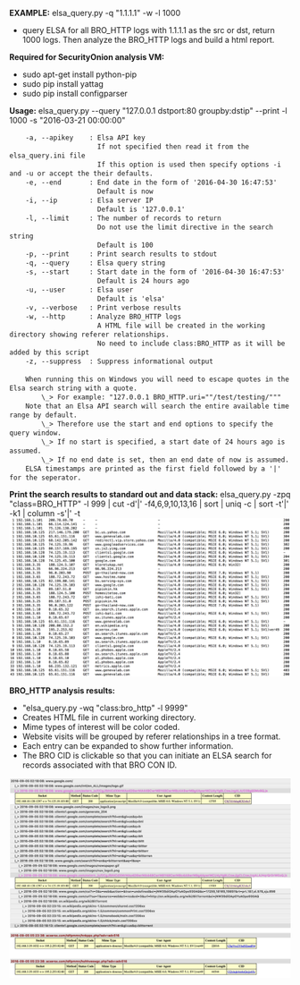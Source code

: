 **EXAMPLE:**
elsa_query.py -q "1.1.1.1" -w -l 1000
- query ELSA for all BRO_HTTP logs with 1.1.1.1 as the src or dst, return 1000 logs.  Then analyze the BRO_HTTP logs and build a html report.


**Required for SecurityOnion analysis VM:**
- sudo apt-get install python-pip
- sudo pip install yattag
- sudo pip install configparser

**Usage:**
         elsa_query.py --query "127.0.0.1 dstport:80 groupby:dstip" --print -l 1000 -s "2016-03-21 00:00:00"

        -a, --apikey    : Elsa API key
                          If not specified then read it from the elsa_query.ini file
                          If this option is used then specify options -i and -u or accept the their defaults.
        -e, --end       : End date in the form of '2016-04-30 16:47:53'
                          Default is now
        -i, --ip        : Elsa server IP
                          Default is '127.0.0.1'
        -l, --limit     : The number of records to return
                          Do not use the limit directive in the search string
                          Default is 100
        -p, --print     : Print search results to stdout
        -q, --query     : Elsa query string
        -s, --start     : Start date in the form of '2016-04-30 16:47:53'
                          Default is 24 hours ago
        -u, --user      : Elsa user
                          Default is 'elsa'
        -v, --verbose   : Print verbose results
        -w, --http      : Analyze BRO_HTTP logs
                          A HTML file will be created in the working directory showing referer relationships.
                          No need to include class:BRO_HTTP as it will be added by this script
        -z, --suppress  : Suppress informational output

        When running this on Windows you will need to escape quotes in the Elsa search string with a quote.
            \_> For example: "127.0.0.1 BRO_HTTP.uri=""/test/testing/"""
        Note that an Elsa API search will search the entire available time range by default.
            \_> Therefore use the start and end options to specify the query window.
            \_> If no start is specified, a start date of 24 hours ago is assumed.
            \_> If no end date is set, then an end date of now is assumed.
        ELSA timestamps are printed as the first field followed by a '|' for the seperator.


**Print the search results to standard out and data stack:**
elsa_query.py -zpq "class=BRO_HTTP" -l 999 | cut -d'|' -f4,6,9,10,13,16 | sort | uniq -c | sort -t'|' -k1 | column -s'|' -t
![alt tag](./pics/dstack.png)


**BRO_HTTP analysis results:**
- "elsa_query.py -wq "class:bro_http" -l 9999"
- Creates HTML file in current working directory.
- Mime types of interest will be color coded.
- Website visits will be grouped by referer relationships in a tree format.
- Each entry can be expanded to show further information.
- The BRO CID is clickable so that you can initiate an ELSA search for records associated with that BRO CON ID.

![alt tag](./pics/httpAnalysis.png)
